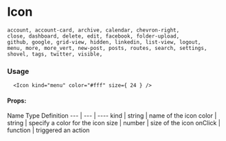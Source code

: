 # Icon

```
account, account-card, archive, calendar, chevron-right,
close, dashboard, delete, edit, facebook, folder-upload,
github, google, grid-view, hidden, linkedin, list-view, logout,
menu, more, more_vert, new-post, posts, routes, search, settings, 
shovel, tags, twitter, visible,
```

### Usage

      <Icon kind="menu" color="#fff" size={ 24 } />


#### Props:

Name    Type  Definition
--- | --- | ----
kind | string | name of the icon
color | string | specify a color for the icon
size | number | size of the icon
onClick | function | triggered an action


